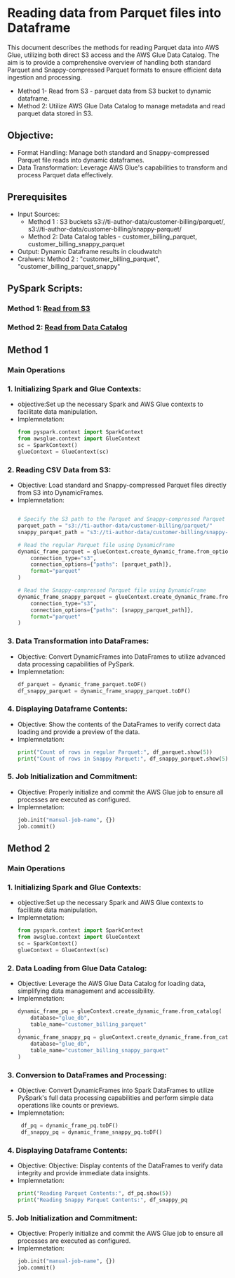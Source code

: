 
# Reading data from Parquet files into Dataframe
This document describes the methods for reading Parquet data into AWS Glue, utilizing both direct S3 access and the AWS Glue Data Catalog. The aim is to provide a comprehensive overview of handling both standard Parquet and Snappy-compressed Parquet formats to ensure efficient data ingestion and processing.

* Method 1- Read from S3 - parquet data from S3 bucket to dynamic dataframe.
* Method 2: Utilize AWS Glue Data Catalog to manage metadata and read parquet data stored in S3.

## Objective:
- Format Handling: Manage both standard and Snappy-compressed Parquet file reads into dynamic dataframes.
- Data Transformation: Leverage AWS Glue's capabilities to transform and process Parquet data effectively.

## Prerequisites
- Input Sources:
  * Method 1 : S3 buckets s3://ti-author-data/customer-billing/parquet/, s3://ti-author-data/customer-billing/snappy-parquet/
  * Method 2: Data Catalog tables - customer_billing_parquet, customer_billing_snappy_parquet
- Output: Dynamic Dataframe results in cloudwatch
- Cralwers: Method 2 : "customer_billing_parquet", "customer_billing_parquet_snappy"

## PySpark Scripts:
### Method 1: [Read from S3](../glue-code/ti-pyspark-read-from-parquet.py)
### Method 2: [Read from Data Catalog](../glue-code/ti-pyspark-read-from-parquet-crawler.py)
## Method 1 
### Main Operations
### 1. Initializing Spark and Glue Contexts:
* objective:Set up the necessary Spark and AWS Glue contexts to facilitate data manipulation.
* Implemnetation:
  ```python
  from pyspark.context import SparkContext
  from awsglue.context import GlueContext
  sc = SparkContext()
  glueContext = GlueContext(sc)
  ```
### 2. Reading CSV Data from S3:

* Objective: Load standard and Snappy-compressed Parquet files directly from S3 into DynamicFrames.
* Implemnetation:
  ```python
  
  # Specify the S3 path to the Parquet and Snappy-compressed Parquet files
  parquet_path = "s3://ti-author-data/customer-billing/parquet/"
  snappy_parquet_path = "s3://ti-author-data/customer-billing/snappy-parquet/"

  # Read the regular Parquet file using DynamicFrame
  dynamic_frame_parquet = glueContext.create_dynamic_frame.from_options(
      connection_type="s3",
      connection_options={"paths": [parquet_path]},
      format="parquet"
  )
  
  # Read the Snappy-compressed Parquet file using DynamicFrame
  dynamic_frame_snappy_parquet = glueContext.create_dynamic_frame.from_options(
      connection_type="s3",
      connection_options={"paths": [snappy_parquet_path]},
      format="parquet"
  )
  ```
### 3. Data Transformation into DataFrames:

* Objective: Convert DynamicFrames into DataFrames to utilize advanced data processing capabilities of PySpark.
* Implemnetation:
  ```python
  df_parquet = dynamic_frame_parquet.toDF()
  df_snappy_parquet = dynamic_frame_snappy_parquet.toDF()

  ```
### 4. Displaying Dataframe Contents:

* Objective: Show the contents of the DataFrames to verify correct data loading and provide a preview of the data.
* Implemnetation:
  ```python
  print("Count of rows in regular Parquet:", df_parquet.show(5))
  print("Count of rows in Snappy Parquet:", df_snappy_parquet.show(5))

  ```
### 5. Job Initialization and Commitment:

* Objective: Properly initialize and commit the AWS Glue job to ensure all processes are executed as configured.
* Implemnetation:
  ```python
  job.init("manual-job-name", {})
  job.commit()
  ```
## Method 2
### Main Operations
### 1. Initializing Spark and Glue Contexts:
* objective:Set up the necessary Spark and AWS Glue contexts to facilitate data manipulation.
* Implemnetation:
  ```python
  from pyspark.context import SparkContext
  from awsglue.context import GlueContext
  sc = SparkContext()
  glueContext = GlueContext(sc)
  ```
### 2. Data Loading from Glue Data Catalog:

* Objective: Leverage the AWS Glue Data Catalog for loading data, simplifying data management and accessibility.
* Implemnetation:
  ```python
  dynamic_frame_pq = glueContext.create_dynamic_frame.from_catalog(
      database="glue_db", 
      table_name="customer_billing_parquet"
  )
  dynamic_frame_snappy_pq = glueContext.create_dynamic_frame.from_catalog(
      database="glue_db", 
      table_name="customer_billing_snappy_parquet"
  )


  ```
### 3. Conversion to DataFrames and Processing:

* Objective: Convert DynamicFrames into Spark DataFrames to utilize PySpark's full data processing capabilities and perform simple data operations like counts or previews.
* Implemnetation:
  ```python
   df_pq = dynamic_frame_pq.toDF()
   df_snappy_pq = dynamic_frame_snappy_pq.toDF()


  ```
### 4. Displaying Dataframe Contents:

* Objective: Objective: Display contents of the DataFrames to verify data integrity and provide immediate data insights.
* Implemnetation:
  ```python
  print("Reading Parquet Contents:", df_pq.show(5))
  print("Reading Snappy Parquet Contents:", df_snappy_pq

  ```
### 5. Job Initialization and Commitment:

* Objective: Properly initialize and commit the AWS Glue job to ensure all processes are executed as configured.
* Implemnetation:
  ```python
  job.init("manual-job-name", {})
  job.commit()
  ```



